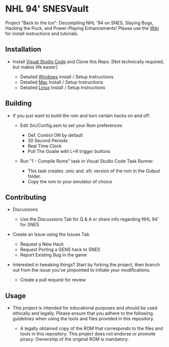 # NHL 94' SNESVault
Project "Back to the Ice": Decompiling NHL '94 on SNES, Slaying Bugs, Hacking the Puck, and Power-Playing Enhancements!
Please use the [Wiki](https://github.com/Mhopkinsinc/NHL94SNESVault/wiki) for install instructions and tutorials.

## Installation

- Install [Visual Studio Code](https://code.visualstudio.com/download) and Clone this Repo. [Not technically required, but makes life easier]
    
    - Detailed [Windows](https://github.com/Mhopkinsinc/NHL94SNESVault/wiki/Windows) Install / Setup Instructions
    - Detailed [Mac](https://github.com/Mhopkinsinc/NHL94SNESVault/wiki/macOS) Install / Setup Instructions
    - Detailed [Linux](https://github.com/Mhopkinsinc/NHL94SNESVault/wiki/Linux) Install / Setup Instructions

## Building

- If you just want to build the rom and turn certain hacks on and off:
    - Edit Src/Config.asm to set your Rom preferences
        - Def. Control ON by default
        - 30 Second Periods 
        - Real Time Clock
        - Pull The Goalie with L+R trigger buttons

    - Run "1 - Compile Roms" task in Visual Studio Code Task Runner.
        - This task creates .smc and .sfc version of the rom in the Output folder.
        - Copy the rom to your emulator of choice

## Contributing

- Discussions
    - Use the Discussions Tab for Q & A or share info regarding NHL 94' for SNES

- Create an Issue using the Issues Tab
    - Request a New Hack
    - Request Porting a GENS hack to SNES
    - Report Existing Bug in the game    

- Interested in tweaking things? Start by forking the project, then branch out from the issue you've pinpointed to initiate your modifications.
    - Create a pull request for review

## Usage

- This project is intended for educational purposes and should be used ethically and legally. Please ensure that you adhere to the following guidelines when using the tools and files provided in this repository.
    
    - A legally obtained copy of the ROM that corresponds to the files and tools in this repository. This project does not endorse or promote piracy. Ownership of the original ROM is mandatory.

